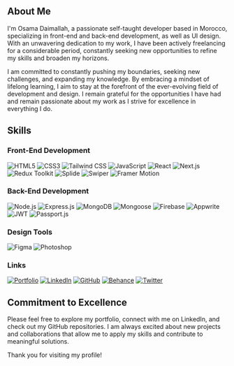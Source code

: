 ## About Me

I'm Osama Daimallah, a passionate self-taught developer based in Morocco, specializing in front-end and back-end development, as well as UI design. With an unwavering dedication to my work, I have been actively freelancing for a considerable period, constantly seeking new opportunities to refine my skills and broaden my horizons.

I am committed to constantly pushing my boundaries, seeking new challenges, and expanding my knowledge. By embracing a mindset of lifelong learning, I aim to stay at the forefront of the ever-evolving field of development and design. I remain grateful for the opportunities I have had and remain passionate about my work as I strive for excellence in everything I do.

## Skills

### Front-End Development

![HTML5](https://img.shields.io/badge/HTML5-E34F26?style=for-the-badge&logo=html5&logoColor=white)
![CSS3](https://img.shields.io/badge/CSS3-1572B6?style=for-the-badge&logo=css3&logoColor=white)
![Tailwind CSS](https://img.shields.io/badge/Tailwind_CSS-06B6D4?style=for-the-badge&logo=tailwind-css&logoColor=white)
![JavaScript](https://img.shields.io/badge/JavaScript-323330?style=for-the-badge&logo=javascript&logoColor=F7DF1E)
![React](https://img.shields.io/badge/React-20232A?style=for-the-badge&logo=react&logoColor=61DAFB)
![Next.js](https://img.shields.io/badge/Next.js-000000?style=for-the-badge&logo=nextdotjs&logoColor=white)
![Redux Toolkit](https://img.shields.io/badge/Redux_Toolkit-593D88?style=for-the-badge&logo=redux&logoColor=white)
![Splide](https://img.shields.io/badge/Splide-0072C6?style=for-the-badge&logo=splide&logoColor=white)
![Swiper](https://img.shields.io/badge/Swiper-6332F6?style=for-the-badge&logo=swiper&logoColor=white)
![Framer Motion](https://img.shields.io/badge/Framer_Motion-0055FF?style=for-the-badge&logo=framer&logoColor=white)

### Back-End Development

![Node.js](https://img.shields.io/badge/Node.js-339933?style=for-the-badge&logo=node.js&logoColor=white)
![Express.js](https://img.shields.io/badge/Express.js-000000?style=for-the-badge&logo=express&logoColor=white)
![MongoDB](https://img.shields.io/badge/MongoDB-47A248?style=for-the-badge&logo=mongodb&logoColor=white)
![Mongoose](https://img.shields.io/badge/Mongoose-880000?style=for-the-badge&logo=mongoose&logoColor=white)
![Firebase](https://img.shields.io/badge/Firebase-ffaa00?style=for-the-badge&logo=Firebase&logoColor=white)
![Appwrite](https://img.shields.io/badge/Appwrite-1F1F1F?style=for-the-badge&logo=appwrite&logoColor=white)
![JWT](https://img.shields.io/badge/JWT-000000?style=for-the-badge&logo=json-web-tokens&logoColor=white)
![Passport.js](https://img.shields.io/badge/Passport.js-34E27A?style=for-the-badge&logo=passport&logoColor=white)

### Design Tools

![Figma](https://img.shields.io/badge/Figma-000000?style=for-the-badge&logo=figma&logoColor=white)
![Photoshop](https://img.shields.io/badge/Photoshop-31A8FF?style=for-the-badge&logo=adobe-photoshop&logoColor=white)

### Links

[![Portfolio](https://img.shields.io/badge/Portfolio-5340ff?style=for-the-badge&logo=Google-chrome&logoColor=white)](https://www.osama-daimallah.com/)
[![LinkedIn](https://img.shields.io/badge/LinkedIn-0077B5?style=for-the-badge&logo=LinkedIn&logoColor=white)](https://www.linkedin.com/in/osama-daimallah/)
[![GitHub](https://img.shields.io/badge/GitHub-000000?style=for-the-badge&logo=GitHub&logoColor=white)](https://github.com/Osama-D)
[![Behance](https://img.shields.io/badge/Behance-1769FF?style=for-the-badge&logo=behance&logoColor=white)](https://www.behance.net/OsamaDaimallah)
[![Twitter](https://img.shields.io/badge/Twitter-1DA1F2?style=for-the-badge&logo=twitter&logoColor=white)](https://twitter.com/OsamaDaimallah)

## Commitment to Excellence

Please feel free to explore my portfolio, connect with me on LinkedIn, and check out my GitHub repositories. I am always excited about new projects and collaborations that allow me to apply my skills and contribute to meaningful solutions.

Thank you for visiting my profile!
